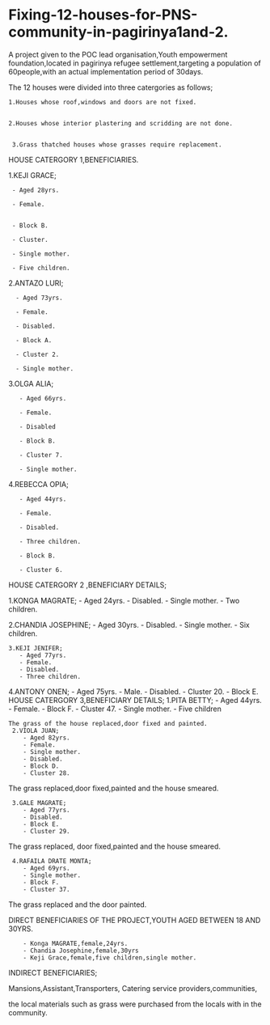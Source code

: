 # Fixing-12-houses-for-PNS-community-in-pagirinya1and-2.
A project given to the POC lead organisation,Youth empowerment foundation,located in pagirinya refugee settlement,targeting a population of 60people,with an actual implementation period of 30days.

The 12 houses were divided into three catergories as follows;
   
     
    1.Houses whose roof,windows and doors are not fixed.
   
    
    2.Houses whose interior plastering and scridding are not done.
    
   
     3.Grass thatched houses whose grasses require replacement.

HOUSE CATERGORY 1,BENEFICIARIES.

 1.KEJI GRACE;
    
     - Aged 28yrs.
     
     - Female.
     
      
     - Block B.
     
     - Cluster.
    
     - Single mother.
    
     - Five children.
    
 2.ANTAZO LURI;

      - Aged 73yrs.
      
      - Female.
      
      - Disabled.
     
      - Block A.
      
      - Cluster 2.
     
      - Single mother.

 3.OLGA ALIA;
       
       - Aged 66yrs.
       
       - Female.
       
       - Disabled
       
       - Block B.
       
       - Cluster 7.
       
       - Single mother.
 
 4.REBECCA OPIA;
      
       - Aged 44yrs.
       
       - Female.
       
       - Disabled.
      
       - Three children.
      
       - Block B.
       
       - Cluster 6.

 HOUSE CATERGORY 2 ,BENEFICIARY DETAILS;
 
  1.KONGA MAGRATE;
       - Aged 24yrs.
       - Disabled.
       - Single mother.
       - Two children.
  
   2.CHANDIA JOSEPHINE;
       - Aged 30yrs.
       - Disabled.
       - Single mother.
       - Six children.
  
    3.KEJI JENIFER;
       - Aged 77yrs.
       - Female.
       - Disabled.
       - Three children.
   4.ANTONY ONEN;
       - Aged 75yrs.
       - Male.
       - Disabled.
       - Cluster 20.
       - Block E.
HOUSE CATERGORY 3,BENEFICIARY DETAILS;
    1.PITA BETTY;
        - Aged 44yrs.
        - Female.
        - Block F.
        - Cluster 47.
        - Single mother.
        - Five children
 
    The grass of the house replaced,door fixed and painted.
     2.VIOLA JUAN;
        - Aged 82yrs.
        - Female.
        - Single mother.
        - Disabled.
        - Block D.
        - Cluster 28.
  The grass replaced,door fixed,painted and the house smeared.
   
     3.GALE MAGRATE;
        - Aged 77yrs.
        - Disabled.
        - Block E.
        - Cluster 29.
  The grass replaced, door fixed,painted and the house smeared.
    
     4.RAFAILA DRATE MONTA;
        - Aged 69yrs.
        - Single mother.
        - Block F.
        - Cluster 37.
  The grass replaced and the door painted.

  DIRECT BENEFICIARIES OF THE PROJECT,YOUTH AGED BETWEEN 18 AND 30YRS.
   
        - Konga MAGRATE,female,24yrs.
        - Chandia Josephine,female,30yrs
        - Keji Grace,female,five children,single mother.
   
  INDIRECT BENEFICIARIES;
 
 Mansions,Assistant,Transporters, Catering service providers,communities,
 
 the local materials such as grass were purchased from the locals with in the community.



    


       
